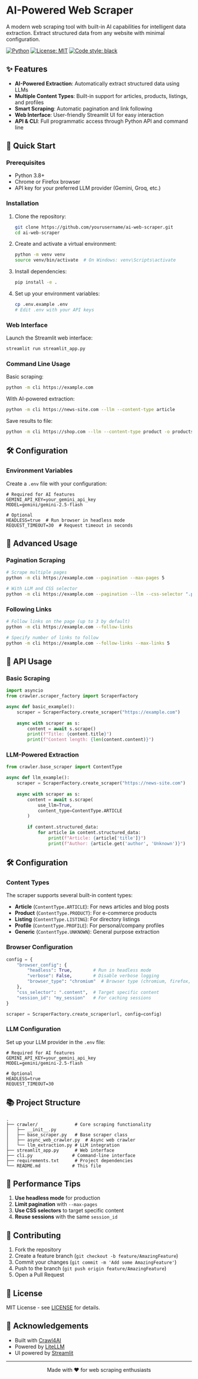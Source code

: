 # AI-Powered Web Scraper

A modern web scraping tool with built-in AI capabilities for intelligent data extraction. Extract structured data from any website with minimal configuration.

[![Python](https://img.shields.io/badge/python-3.8+-blue.svg)](https://www.python.org/downloads/)
[![License: MIT](https://img.shields.io/badge/License-MIT-yellow.svg)](https://opensource.org/licenses/MIT)
[![Code style: black](https://img.shields.io/badge/code%20style-black-000000.svg)](https://github.com/psf/black)

## ✨ Features

- **AI-Powered Extraction**: Automatically extract structured data using LLMs
- **Multiple Content Types**: Built-in support for articles, products, listings, and profiles
- **Smart Scraping**: Automatic pagination and link following
- **Web Interface**: User-friendly Streamlit UI for easy interaction
- **API & CLI**: Full programmatic access through Python API and command line

## 🚀 Quick Start

### Prerequisites
- Python 3.8+
- Chrome or Firefox browser
- API key for your preferred LLM provider (Gemini, Groq, etc.)

### Installation

1. Clone the repository:
   ```bash
   git clone https://github.com/yourusername/ai-web-scraper.git
   cd ai-web-scraper
   ```

2. Create and activate a virtual environment:
   ```bash
   python -m venv venv
   source venv/bin/activate  # On Windows: venv\Scripts\activate
   ```

3. Install dependencies:
   ```bash
   pip install -e .
   ```

4. Set up your environment variables:
   ```bash
   cp .env.example .env
   # Edit .env with your API keys
   ```

### Web Interface

Launch the Streamlit web interface:
```bash
streamlit run streamlit_app.py
```

### Command Line Usage

Basic scraping:
```bash
python -m cli https://example.com
```

With AI-powered extraction:
```bash
python -m cli https://news-site.com --llm --content-type article
```

Save results to file:
```bash
python -m cli https://shop.com --llm --content-type product -o products.json
```

## 🛠 Configuration

### Environment Variables

Create a `.env` file with your configuration:
```env
# Required for AI features
GEMINI_API_KEY=your_gemini_api_key
MODEL=gemini/gemini-2.5-flash

# Optional
HEADLESS=true  # Run browser in headless mode
REQUEST_TIMEOUT=30  # Request timeout in seconds
```

## 📖 Advanced Usage

### Pagination Scraping

```bash
# Scrape multiple pages
python -m cli https://example.com --pagination --max-pages 5

# With LLM and CSS selector
python -m cli https://example.com --pagination --llm --css-selector ".product-item"
```

### Following Links

```bash
# Follow links on the page (up to 3 by default)
python -m cli https://example.com --follow-links

# Specify number of links to follow
python -m cli https://example.com --follow-links --max-links 5
```

## 🤖 API Usage

### Basic Scraping

```python
import asyncio
from crawler.scraper_factory import ScraperFactory

async def basic_example():
    scraper = ScraperFactory.create_scraper("https://example.com")
    
    async with scraper as s:
        content = await s.scrape()
        print(f"Title: {content.title}")
        print(f"Content length: {len(content.content)}")
```

### LLM-Powered Extraction

```python
from crawler.base_scraper import ContentType

async def llm_example():
    scraper = ScraperFactory.create_scraper("https://news-site.com")
    
    async with scraper as s:
        content = await s.scrape(
            use_llm=True, 
            content_type=ContentType.ARTICLE
        )
        
        if content.structured_data:
            for article in content.structured_data:
                print(f"Article: {article['title']}")
                print(f"Author: {article.get('author', 'Unknown')}")
```

## 🛠 Configuration

### Content Types

The scraper supports several built-in content types:

- **Article** (`ContentType.ARTICLE`): For news articles and blog posts
- **Product** (`ContentType.PRODUCT`): For e-commerce products
- **Listing** (`ContentType.LISTING`): For directory listings
- **Profile** (`ContentType.PROFILE`): For personal/company profiles
- **Generic** (`ContentType.UNKNOWN`): General purpose extraction

### Browser Configuration

```python
config = {
    "browser_config": {
        "headless": True,        # Run in headless mode
        "verbose": False,        # Disable verbose logging
        "browser_type": "chromium"  # Browser type (chromium, firefox, webkit)
    },
    "css_selector": ".content",  # Target specific content
    "session_id": "my_session"   # For caching sessions
}

scraper = ScraperFactory.create_scraper(url, config=config)
```

### LLM Configuration

Set up your LLM provider in the `.env` file:
```env
# Required for AI features
GEMINI_API_KEY=your_gemini_api_key
MODEL=gemini/gemini-2.5-flash

# Optional
HEADLESS=true
REQUEST_TIMEOUT=30
```

## 📚 Project Structure

```
.
├── crawler/              # Core scraping functionality
│   ├── __init__.py
│   ├── base_scraper.py   # Base scraper class
│   ├── async_web_crawler.py  # Async web crawler
│   └── llm_extraction.py # LLM integration
├── streamlit_app.py      # Web interface
├── cli.py               # Command-line interface
├── requirements.txt      # Project dependencies
└── README.md            # This file
```

## 🚀 Performance Tips

1. **Use headless mode** for production
2. **Limit pagination** with `--max-pages`
3. **Use CSS selectors** to target specific content
4. **Reuse sessions** with the same `session_id`

## 🤝 Contributing

1. Fork the repository
2. Create a feature branch (`git checkout -b feature/AmazingFeature`)
3. Commit your changes (`git commit -m 'Add some AmazingFeature'`)
4. Push to the branch (`git push origin feature/AmazingFeature`)
5. Open a Pull Request

## 📄 License

MIT License - see [LICENSE](LICENSE) for details.

## 🙏 Acknowledgements

- Built with [Crawl4AI](https://github.com/crawl4ai/crawl4ai)
- Powered by [LiteLLM](https://github.com/BerriAI/litellm)
- UI powered by [Streamlit](https://streamlit.io/)

---

<div align="center">
  Made with ❤️ for web scraping enthusiasts
</div>
